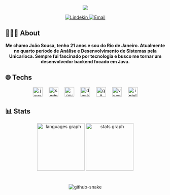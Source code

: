 <p align="center">
    <a href="https://github.com/joaopasj">
        <img  
            src="https://media0.giphy.com/media/v1.Y2lkPTc5MGI3NjExa3I3bnJwcTBja3pqaWxzcnhxcnZuemltcnh3bHVpNTRyZHNoaWF2MCZlcD12MV9pbnRlcm5hbF9naWZfYnlfaWQmY3Q9Zw/QNFhOolVeCzPQ2Mx85/giphy.gif"
        />
    </a>
<p align="center">
    <a href="https://www.linkedin.com/in/joão-sousa-542733228/">
        <img 
            alt="Lindekin" 
            title="Conheça meu Linkedin" 
            src="https://img.shields.io/static/v1?message=LinkedIn&logo=linkedin&label=&color=0077B5&logoColor=white&labelColor=&style=for-the-badge"
        />
    </a>
  <a href="joao.araujo600b@gmail.com">
        <img 
            alt="Email" 
            title="Me mande um email" 
            src="https://img.shields.io/static/v1?message=Gmail&logo=gmail&label=&color=D14836&logoColor=white&labelColor=&style=for-the-badge"
        />
    </a>
</p>

###

<h2 align="left">👨🏻‍💻 About</h2>
<div align="center">
<b>
Me chamo João Sousa, tenho 21 anos e sou do Rio de Janeiro. Atualmente no quarto período de Análise e Desenvolvimento de Sistemas pela Unicarioca. Sempre fui fascinado por tecnologia e busco me tornar um desenvolvedor backend focado em Java.
</b>
  
</div>

###


<h2 align="left">🌐 Techs</h2>
<div align="center">
  <img src="https://cdn.jsdelivr.net/gh/devicons/devicon/icons/java/java-original.svg" height="30" alt="java logo"  />
  <img width="12" />
  <img src="https://cdn.jsdelivr.net/gh/devicons/devicon/icons/spring/spring-original.svg" height="30" alt="spring logo"  />
  <img width="12" />
  <img src="https://cdn.jsdelivr.net/gh/devicons/devicon/icons/mysql/mysql-original.svg" height="30" alt="mysql logo"  />
  <img width="12" />
  <img src="https://cdn.jsdelivr.net/gh/devicons/devicon/icons/docker/docker-original.svg" height="30" alt="docker logo"  />
  <img width="12" />
  <img src="https://cdn.jsdelivr.net/gh/devicons/devicon/icons/git/git-original.svg" height="30" alt="git logo"  />
  <img width="12" />
  <img src="https://cdn.jsdelivr.net/gh/devicons/devicon/icons/vscode/vscode-original.svg" height="30" alt="vscode logo"  />
  <img width="12" />
  <img src="https://cdn.jsdelivr.net/gh/devicons/devicon/icons/intellij/intellij-original.svg" height="30" alt="intellij logo"  />
</div>

###

<h2 align="left">📊 Stats</h2>
<div align="center">
  <img src="https://github-readme-stats.vercel.app/api/top-langs?username=joaopasj&locale=en&hide_title=false&layout=compact&card_width=320&langs_count=5&theme=dark&hide_border=false" height="150" alt="languages graph"  />
  <img src="https://github-readme-stats.vercel.app/api?username=joaopasj&hide_title=false&hide_rank=false&show_icons=true&include_all_commits=true&count_private=true&disable_animations=false&theme=dark&locale=en&hide_border=false" height="150" alt="stats graph"  />
</div>

###
<div align="center">
<br clear="both">

<picture>
  <source media="(prefers-color-scheme: dark)" srcset="https://raw.githubusercontent.com/joaopasj/joaopasj/output/github-snake-dark.svg" />
  <source media="(prefers-color-scheme: light)" srcset="https://raw.githubusercontent.com/joaopasj/joaopasj/output/github-snake.svg" />
  <img alt="github-snake" src="https://raw.githubusercontent.com/joaopasj/tjoaopasj/output/github-snake.svg" />
</picture>
</div>

###
